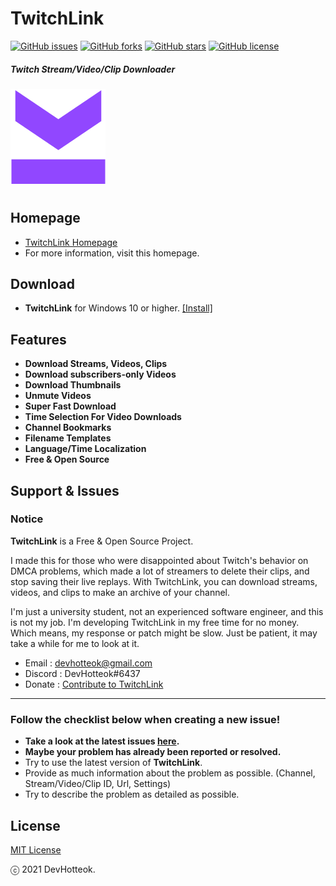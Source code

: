 # TwitchLink

[![GitHub issues](https://img.shields.io/github/issues/devhotteok/TwitchLink?style=for-the-badge)](https://github.com/devhotteok/TwitchLink/issues) [![GitHub forks](https://img.shields.io/github/forks/devhotteok/TwitchLink?style=for-the-badge)](https://github.com/devhotteok/TwitchLink/network) [![GitHub stars](https://img.shields.io/github/stars/devhotteok/TwitchLink?style=for-the-badge)](https://github.com/devhotteok/TwitchLink/stargazers) [![GitHub license](https://img.shields.io/github/license/devhotteok/TwitchLink?style=for-the-badge)](https://github.com/devhotteok/TwitchLink/blob/main/LICENSE)

##### Twitch Stream/Video/Clip Downloader

[![TwitchLink Logo](./.github/img/logo.png)](https://twitchlink.github.io)

#

## Homepage
- [TwitchLink Homepage](https://twitchlink.github.io)
- For more information, visit this homepage.


## Download

- **TwitchLink** for Windows 10 or higher. [[Install]](https://github.com/devhotteok/TwitchLink/releases)


## Features

- **Download Streams, Videos, Clips**
- **Download subscribers-only Videos**
- **Download Thumbnails**
- **Unmute Videos**
- **Super Fast Download**
- **Time Selection For Video Downloads**
- **Channel Bookmarks**
- **Filename Templates**
- **Language/Time Localization**
- **Free & Open Source**


## Support & Issues

### Notice

**TwitchLink** is a Free & Open Source Project.

I made this for those who were disappointed about Twitch's behavior on DMCA problems, which made a lot of streamers to delete their clips, and stop saving their live replays.
With TwitchLink, you can download streams, videos, and clips to make an archive of your channel.

I'm just a university student, not an experienced software engineer, and this is not my job.
I'm developing TwitchLink in my free time for no money.
Which means, my response or patch might be slow.
Just be patient, it may take a while for me to look at it.

- Email : devhotteok@gmail.com
- Discord : DevHotteok#6437
- Donate : [Contribute to TwitchLink](https://twitchlink.github.io/donate)

***

### Follow the checklist below when creating a new issue!

- **Take a look at the latest issues [here](https://github.com/devhotteok/TwitchLink/issues).**
- **Maybe your problem has already been reported or resolved.**
- Try to use the latest version of **TwitchLink**.
- Provide as much information about the problem as possible. (Channel, Stream/Video/Clip ID, Url, Settings)
- Try to describe the problem as detailed as possible.


## License

[MIT License](https://github.com/devhotteok/TwitchLink/blob/main/LICENSE)

ⓒ 2021 DevHotteok.